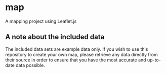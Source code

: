 # map
A mapping project using Leaflet.js

## A note about the included data
The included data sets are example data only. If you wish to use this repository to create your own map, please retrieve any data directly from their source in order to ensure that you have the most accurate and up-to-date data possible.
